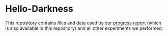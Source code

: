 # Hello-Darkness

This repository contains files and data used by our [progress report](https://colab.research.google.com/drive/1AAz89Ur5Xd41suo1U8CljVnZzub5yX32?usp=sharing) (which is also available in this repository) and all other experiments we performed.
